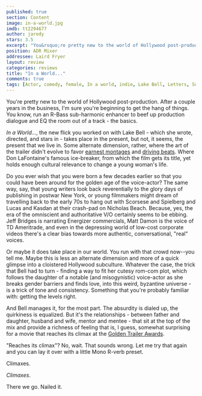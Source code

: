 ```yaml
---
published: true
section: Content
image: in-a-world.jpg
imdb: tt2294677
author: jaredy
stars: 3.5
excerpt: "You&rsquo;re pretty new to the world of Hollywood post-production. After a couple years in the business, I&rsquo;m sure you&rsquo;re beginning to get the hang of things. You know, run an R-Bass sub-harmonic enhancer to beef up production dialogue and EQ the room out of a track &ndash; the basics."
position: ADR Mixer
addressee: Laird Fryer
layout: review
categories: reviews
title: "In a World..."
comments: true
tags: [Actor, comedy, female, In a world, indie, Lake Bell, Letters, Sundance, voice, voiceover, women]
---
```

You're pretty new to the world of Hollywood post-production. After a couple years in the business, I'm sure you're beginning to get the hang of things. You know, run an R-Bass sub-harmonic enhancer to beef up production dialogue and EQ the room out of a track - the basics.

_In a World…_, the new flick you worked on with Lake Bell - which she wrote, directed, and stars in - takes place in the present, but not, it seems, the present that we live in. Some alternate dimension, rather, where the art of the trailer didn't evolve to favor [earnest montages][1] and [driving beats][2]. Where Don LaFontaine's famous ice-breaker, from which the film gets its title, yet holds enough cultural relevance to change a young woman's life.

   [1]: http://www.youtube.com/watch?v=kGWO2w0H2V8
   [2]: http://www.youtube.com/watch?v=iszwuX1AK6A

Do you ever wish that you were born a few decades earlier so that you could have been around for the golden age of the voice-actor? The same way, say, that young writers look back reverentially to the glory days of publishing in postwar New York, or young filmmakers might dream of travelling back to the early 70s to hang out with Scorsese and Spielberg and Lucas and Kasdan at their crash-pad on Nicholas Beach. Because, yes, the era of the omniscient and authoritative V/O certainly seems to be ebbing. Jeff Bridges is narrating Energizer commercials, Matt Damon is the voice of TD Ameritrade, and even in the depressing world of low-cost corporate videos there's a clear bias towards more authentic, conversational, "real" voices.

Or maybe it does take place in our world. You run with that crowd now--you tell me. Maybe this is less an alternate dimension and more of a quick glimpse into a cloistered Hollywood subculture. Whatever the case, the trick that Bell had to turn - finding a way to fit her cutesy rom-com plot, which follows the daughter of a notable (and misogynistic) voice-actor as she breaks gender barriers and finds love, into this weird, byzantine universe - is a trick of tone and consistency. Something that you're probably familiar with: getting the levels right.

And Bell manages it, for the most part. The absurdity is dialed up, the quirkiness is equalized. But it's the relationships - between father and daughter, husband and wife, mentor and mentee - that sit at the top of the mix and provide a richness of feeling that is, I guess, somewhat surprising for a movie that reaches its climax at the [Golden Trailer Awards][3]. 

   [3]: http://www.goldentrailer.com/

"Reaches its climax"? No, wait. That sounds wrong. Let me try that again and you can lay it over with a little Mono R-verb preset.

Climaxes.

_Climaxes_.

There we go. Nailed it.
